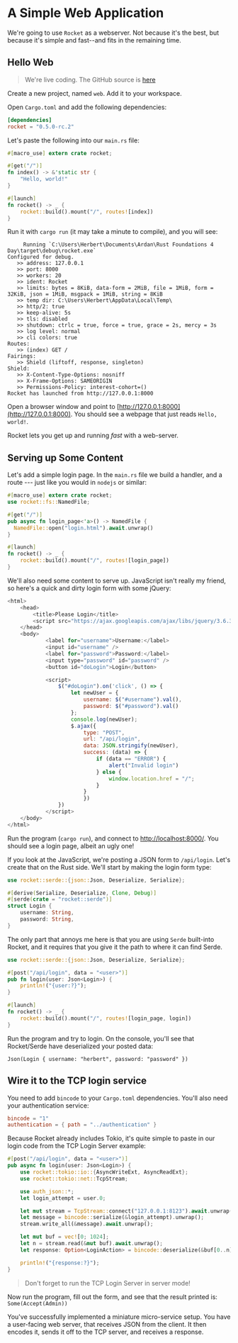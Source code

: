 # A Simple Web Application

We're going to use `Rocket` as a webserver. Not because it's the best, but because it's simple and fast--and fits in the remaining time.

## Hello Web

> We're live coding. The GitHub source is [here](/src/rocket/)

Create a new project, named `web`. Add it to your workspace.

Open `Cargo.toml` and add the following dependencies:

```toml
[dependencies]
rocket = "0.5.0-rc.2"
```

Let's paste the following into our `main.rs` file:

```rust
#[macro_use] extern crate rocket;

#[get("/")]
fn index() -> &'static str {
    "Hello, world!"
}

#[launch]
fn rocket() -> _ {
    rocket::build().mount("/", routes![index])
}
```

Run it with `cargo run` (it may take a minute to compile), and you will see:

```
     Running `C:\Users\Herbert\Documents\Ardan\Rust Foundations 4 Day\target\debug\rocket.exe`
Configured for debug.
   >> address: 127.0.0.1
   >> port: 8000
   >> workers: 20
   >> ident: Rocket
   >> limits: bytes = 8KiB, data-form = 2MiB, file = 1MiB, form = 32KiB, json = 1MiB, msgpack = 1MiB, string = 8KiB
   >> temp dir: C:\Users\Herbert\AppData\Local\Temp\
   >> http/2: true
   >> keep-alive: 5s
   >> tls: disabled
   >> shutdown: ctrlc = true, force = true, grace = 2s, mercy = 3s
   >> log level: normal
   >> cli colors: true
Routes:
   >> (index) GET /
Fairings:
   >> Shield (liftoff, response, singleton)
Shield:
   >> X-Content-Type-Options: nosniff
   >> X-Frame-Options: SAMEORIGIN
   >> Permissions-Policy: interest-cohort=()
Rocket has launched from http://127.0.0.1:8000
```

Open a browser window and point to [http://127.0.0.1:8000](http://127.0.0.1:8000). You should see a webpage that just reads `Hello, world!`.

Rocket lets you get up and running *fast* with a web-server.

## Serving up Some Content

Let's add a simple login page. In the `main.rs` file we build a handler, and a route --- just like you would in `nodejs` or similar:

```rust
#[macro_use] extern crate rocket;
use rocket::fs::NamedFile;

#[get("/")]
pub async fn login_page<'a>() -> NamedFile {
  NamedFile::open("login.html").await.unwrap()
}

#[launch]
fn rocket() -> _ {
    rocket::build().mount("/", routes![login_page])
}
```

We'll also need some content to serve up. JavaScript isn't really my friend, so here's a quick and dirty login form with some jQuery:

```javascript
<html>
    <head>
        <title>Please Login</title>
        <script src="https://ajax.googleapis.com/ajax/libs/jquery/3.6.3/jquery.min.js"></script>
    </head>
    <body>
            <label for="username">Username:</label>
            <input id="username" />
            <label for="password">Password:</label>
            <input type="password" id="password" />
            <button id="doLogin">Login</button>

            <script>                
                $("#doLogin").on('click', () => {
                    let newUser = {
                        username: $("#username").val(),
                        password: $("#password").val()
                    };
                    console.log(newUser);
                    $.ajax({
                        type: "POST",
                        url: "/api/login",
                        data: JSON.stringify(newUser),
                        success: (data) => {
                            if (data == "ERROR") {
                                alert("Invalid login")
                            } else {
                                window.location.href = "/";
                            }
                        }
                        })
                })
            </script>
    </body>
</html>
```

Run the program (`cargo run`), and connect to [http://localhost:8000/](http://localhost:8000/). You should see a login page, albeit an ugly one!

If you look at the JavaScript, we're posting a JSON form to `/api/login`. Let's create that on the Rust side. We'll start by making the login form type:

```rust
use rocket::serde::{json::Json, Deserialize, Serialize};

#[derive(Serialize, Deserialize, Clone, Debug)]
#[serde(crate = "rocket::serde")]
struct Login {
    username: String,
    password: String,
}
```

The only part that annoys me here is that you are using `Serde` built-into Rocket, and it requires that you give it the path to where it can find Serde.

```rust
use rocket::serde::{json::Json, Deserialize, Serialize};

#[post("/api/login", data = "<user>")]
pub fn login(user: Json<Login>) {
    println!("{user:?}");
}

#[launch]
fn rocket() -> _ {
    rocket::build().mount("/", routes![login_page, login])
}
```

Run the program and try to login. On the console, you'll see that Rocket/Serde have deserialized your posted data:

```
Json(Login { username: "herbert", password: "password" })
```

## Wire it to the TCP login service

You need to add `bincode` to your `Cargo.toml` dependencies. You'll also need your authentication service:

```toml
bincode = "1"
authentication = { path = "../authentication" }
```

Because Rocket already includes Tokio, it's quite simple to paste in our login code from the TCP Login Server example:

```rust
#[post("/api/login", data = "<user>")]
pub async fn login(user: Json<Login>) {
    use rocket::tokio::io::{AsyncWriteExt, AsyncReadExt};
    use rocket::tokio::net::TcpStream;

    use auth_json::*;
    let login_attempt = user.0;

    let mut stream = TcpStream::connect("127.0.0.1:8123").await.unwrap();
    let message = bincode::serialize(&login_attempt).unwrap();
    stream.write_all(&message).await.unwrap();

    let mut buf = vec![0; 1024];
    let n = stream.read(&mut buf).await.unwrap();
    let response: Option<LoginAction> = bincode::deserialize(&buf[0..n]).unwrap();

    println!("{response:?}");
}
```

> Don't forget to run the TCP Login Server in server mode!

Now run the program, fill out the form, and see that the result printed is: `Some(Accept(Admin))`

You've successfully implemented a miniature micro-service setup. You have a user-facing web server, that receives JSON from the client. It then encodes it, sends it off to the TCP server, and receives a response.